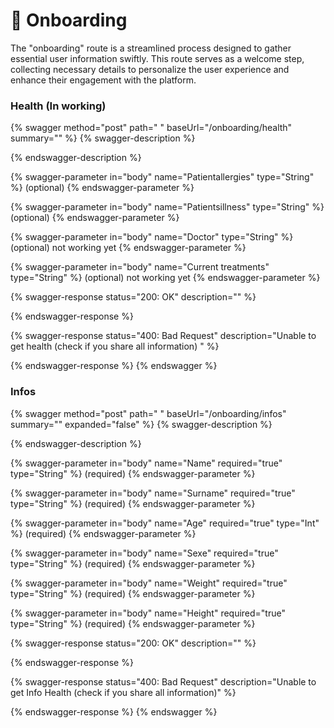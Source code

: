 # 📃 Onboarding

The "onboarding" route is a streamlined process designed to gather essential user information swiftly. This route serves as a welcome step, collecting necessary details to personalize the user experience and enhance their engagement with the platform.





### Health (In working)

{% swagger method="post" path=" " baseUrl="/onboarding/health" summary="" %}
{% swagger-description %}

{% endswagger-description %}

{% swagger-parameter in="body" name="Patientallergies" type="String" %}
(optional)
{% endswagger-parameter %}

{% swagger-parameter in="body" name="Patientsillness" type="String" %}
(optional)
{% endswagger-parameter %}

{% swagger-parameter in="body" name="Doctor" type="String" %}
(optional) not working yet
{% endswagger-parameter %}

{% swagger-parameter in="body" name="Current treatments" type="String" %}
(optional) not working yet
{% endswagger-parameter %}

{% swagger-response status="200: OK" description="" %}

{% endswagger-response %}

{% swagger-response status="400: Bad Request" description="Unable to get health (check if you share all information) " %}

{% endswagger-response %}
{% endswagger %}

### Infos

{% swagger method="post" path=" " baseUrl="/onboarding/infos" summary="" expanded="false" %}
{% swagger-description %}

{% endswagger-description %}

{% swagger-parameter in="body" name="Name" required="true" type="String" %}
(required)
{% endswagger-parameter %}

{% swagger-parameter in="body" name="Surname" required="true" type="String" %}
(required)
{% endswagger-parameter %}

{% swagger-parameter in="body" name="Age" required="true" type="Int" %}
(required)
{% endswagger-parameter %}

{% swagger-parameter in="body" name="Sexe" required="true" type="String" %}
(required)
{% endswagger-parameter %}

{% swagger-parameter in="body" name="Weight" required="true" type="String" %}
(required)
{% endswagger-parameter %}

{% swagger-parameter in="body" name="Height" required="true" type="String" %}
(required)
{% endswagger-parameter %}

{% swagger-response status="200: OK" description="" %}

{% endswagger-response %}

{% swagger-response status="400: Bad Request" description="Unable to get Info Health (check if you share all information)" %}

{% endswagger-response %}
{% endswagger %}

